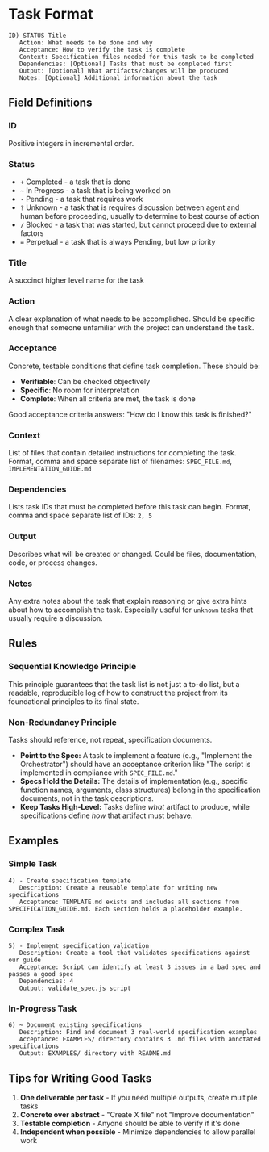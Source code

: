 # Task Format

```
ID) STATUS Title
   Action: What needs to be done and why
   Acceptance: How to verify the task is complete
   Context: Specification files needed for this task to be completed
   Dependencies: [Optional] Tasks that must be completed first
   Output: [Optional] What artifacts/changes will be produced
   Notes: [Optional] Additional information about the task
```

## Field Definitions

### ID
Positive integers in incremental order.

### Status
- `+` Completed - a task that is done
- `~` In Progress - a task that is being worked on
- `-` Pending - a task that requires work
- `?` Unknown - a task that is requires discussion between agent and human before proceeding, usually to determine to best course of action
- `/` Blocked - a task that was started, but cannot proceed due to external factors
- `=` Perpetual - a task that is always Pending, but low priority

### Title
A succinct higher level name for the task

### Action
A clear explanation of what needs to be accomplished. Should be specific enough that someone unfamiliar with the project can understand the task.

### Acceptance
Concrete, testable conditions that define task completion. These should be:
- **Verifiable**: Can be checked objectively
- **Specific**: No room for interpretation  
- **Complete**: When all criteria are met, the task is done

Good acceptance criteria answers: "How do I know this task is finished?"

### Context
List of files that contain detailed instructions for completing the task. Format, comma and space separate list of filenames: `SPEC_FILE.md`, `IMPLEMENTATION_GUIDE.md`

### Dependencies
Lists task IDs that must be completed before this task can begin. Format, comma and space separate list of IDs: `2, 5`

### Output
Describes what will be created or changed. Could be files, documentation, code, or process changes.

### Notes
Any extra notes about the task that explain reasoning or give extra hints about how to accomplish the task. Especially useful for `unknown` tasks that usually require a discussion.

## Rules

### Sequential Knowledge Principle
This principle guarantees that the task list is not just a to-do list, but a readable, reproducible log of how to construct the project from its foundational principles to its final state.

### Non-Redundancy Principle
Tasks should reference, not repeat, specification documents.

- **Point to the Spec:** A task to implement a feature (e.g., "Implement the Orchestrator") should have an acceptance criterion like "The script is implemented in compliance with `SPEC_FILE.md`."
- **Specs Hold the Details:** The details of implementation (e.g., specific function names, arguments, class structures) belong in the specification documents, not in the task descriptions.
- **Keep Tasks High-Level:** Tasks define *what* artifact to produce, while specifications define *how* that artifact must behave.

## Examples

### Simple Task
```
4) - Create specification template
   Description: Create a reusable template for writing new specifications
   Acceptance: TEMPLATE.md exists and includes all sections from SPECIFICATION_GUIDE.md. Each section holds a placeholder example.
```

### Complex Task
```
5) - Implement specification validation
   Description: Create a tool that validates specifications against our guide
   Acceptance: Script can identify at least 3 issues in a bad spec and passes a good spec
   Dependencies: 4
   Output: validate_spec.js script
```

### In-Progress Task
```
6) ~ Document existing specifications
   Description: Find and document 3 real-world specification examples
   Acceptance: EXAMPLES/ directory contains 3 .md files with annotated specifications
   Output: EXAMPLES/ directory with README.md
```

## Tips for Writing Good Tasks

1. **One deliverable per task** - If you need multiple outputs, create multiple tasks
2. **Concrete over abstract** - "Create X file" not "Improve documentation"
3. **Testable completion** - Anyone should be able to verify if it's done
4. **Independent when possible** - Minimize dependencies to allow parallel work